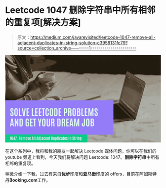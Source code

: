 # Leetcode 1047 删除字符串中所有相邻的重复项[解决方案]

> 原文：<https://medium.com/javarevisited/leetcode-1047-remove-all-adjacent-duplicates-in-string-solution-c3958131fc79?source=collection_archive---------1----------------------->

![](img/8b987ebdc77442dc38118beffc0739e7.png)

在这个系列中，我将和我的朋友一起解决 Leetcode 媒体问题，你可以在我们的 youtube 频道上看到，今天我们将解决问题 Leetcode: 1047。**删除字符串**中所有相邻的重复项。

稍微介绍一下我，过去有来自**优步**印度和**亚马逊**印度的 offers，目前在阿姆斯特丹**Booking.com**工作。